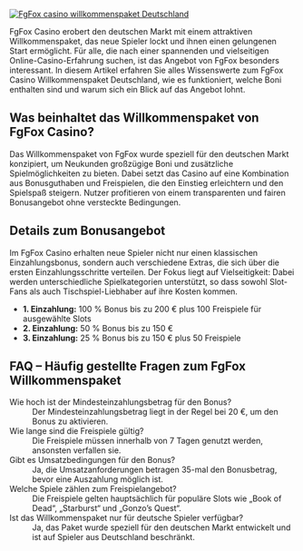 [![FgFox casino willkommenspaket Deutschland](https://123-caf.pages.dev/gitsignup.png)](https://vrmoo.ru/Bt82HjjY)

<p>FgFox Casino erobert den deutschen Markt mit einem attraktiven Willkommenspaket, das neue Spieler lockt und ihnen einen gelungenen Start ermöglicht. Für alle, die nach einer spannenden und vielseitigen Online-Casino-Erfahrung suchen, ist das Angebot von FgFox besonders interessant. In diesem Artikel erfahren Sie alles Wissenswerte zum FgFox Casino Willkommenspaket Deutschland, wie es funktioniert, welche Boni enthalten sind und warum sich ein Blick auf das Angebot lohnt.</p>  <h2>Was beinhaltet das Willkommenspaket von FgFox Casino?</h2> <p>Das Willkommenspaket von FgFox wurde speziell für den deutschen Markt konzipiert, um Neukunden großzügige Boni und zusätzliche Spielmöglichkeiten zu bieten. Dabei setzt das Casino auf eine Kombination aus Bonusguthaben und Freispielen, die den Einstieg erleichtern und den Spielspaß steigern. Nutzer profitieren von einem transparenten und fairen Bonusangebot ohne versteckte Bedingungen.</p>  <h2>Details zum Bonusangebot</h2> <p>Im FgFox Casino erhalten neue Spieler nicht nur einen klassischen Einzahlungsbonus, sondern auch verschiedene Extras, die sich über die ersten Einzahlungsschritte verteilen. Der Fokus liegt auf Vielseitigkeit: Dabei werden unterschiedliche Spielkategorien unterstützt, so dass sowohl Slot-Fans als auch Tischspiel-Liebhaber auf ihre Kosten kommen.</p>  <ul> <li><strong>1. Einzahlung:</strong> 100 % Bonus bis zu 200 € plus 100 Freispiele für ausgewählte Slots</li> <li><strong>2. Einzahlung:</strong> 50 % Bonus bis zu 150 €</li> <li><strong>3. Einzahlung:</strong> 25 % Bonus bis zu 150 € plus 50 Freispiele</li> </ul>  <h2>FAQ – Häufig gestellte Fragen zum FgFox Willkommenspaket</h2> <dl>   <dt>Wie hoch ist der Mindesteinzahlungsbetrag für den Bonus?</dt>   <dd>Der Mindesteinzahlungsbetrag liegt in der Regel bei 20 €, um den Bonus zu aktivieren.</dd>    <dt>Wie lange sind die Freispiele gültig?</dt>   <dd>Die Freispiele müssen innerhalb von 7 Tagen genutzt werden, ansonsten verfallen sie.</dd>    <dt>Gibt es Umsatzbedingungen für den Bonus?</dt>   <dd>Ja, die Umsatzanforderungen betragen 35-mal den Bonusbetrag, bevor eine Auszahlung möglich ist.</dd>    <dt>Welche Spiele zählen zum Freispielangebot?</dt>   <dd>Die Freispiele gelten hauptsächlich für populäre Slots wie „Book of Dead“, „Starburst“ und „Gonzo’s Quest“.</dd>    <dt>Ist das Willkommenspaket nur für deutsche Spieler verfügbar?</dt>   <dd>Ja, das Paket wurde speziell für den deutschen Markt entwickelt und ist auf Spieler aus Deutschland beschränkt.</dd> </dl>